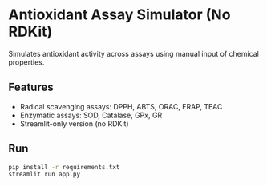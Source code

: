 # Antioxidant Assay Simulator (No RDKit)

Simulates antioxidant activity across assays using manual input of chemical properties.

## Features

- Radical scavenging assays: DPPH, ABTS, ORAC, FRAP, TEAC
- Enzymatic assays: SOD, Catalase, GPx, GR
- Streamlit-only version (no RDKit)

## Run

```bash
pip install -r requirements.txt
streamlit run app.py
